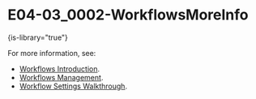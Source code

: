 # E04-03_0002-WorkflowsMoreInfo

{is-library="true"}

<snippet id="E04-03_0002-WorkflowsMoreInfo_snippet">

For more information, see:

* [Workflows Introduction](E04-03_0002-Workflow-Mod-Intro.md).
* [Workflows Management](E04-03_0004-Workflow-Mgmnt.md).
* [Workflow Settings Walkthrough](E04-05_0003-Workflow-Settings-Mod-Walk.md).

</snippet>